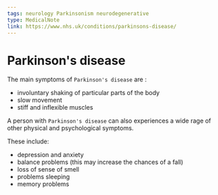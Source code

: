 ```yaml
---
tags: neurology Parkinsonism neurodegenerative
type: MedicalNote
link: https://www.nhs.uk/conditions/parkinsons-disease/
---
```

# Parkinson's disease
The main symptoms of `Parkinson's disease` are :
- involuntary shaking of particular parts of the body
- slow movement
- stiff and inflexible muscles

A person with `Parkinson's disease` can also experiences a wide rage of other physical and psychological symptoms.

These include:
- depression and anxiety
- balance problems (this may increase the chances of a fall)
- loss of sense of smell
- problems sleeping
- memory problems

